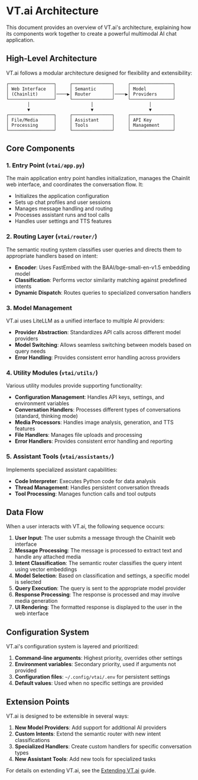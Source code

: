 # VT.ai Architecture

This document provides an overview of VT.ai's architecture, explaining how its components work together to create a powerful multimodal AI chat application.

## High-Level Architecture

VT.ai follows a modular architecture designed for flexibility and extensibility:

```
┌─────────────────┐     ┌───────────────┐     ┌────────────────┐
│ Web Interface   │     │ Semantic      │     │ Model          │
│ (Chainlit)      │────▶│ Router        │────▶│ Providers      │
└─────────────────┘     └───────────────┘     └────────────────┘
        │                       │                     │
        ▼                       ▼                     ▼
┌─────────────────┐     ┌───────────────┐     ┌────────────────┐
│ File/Media      │     │ Assistant     │     │ API Key        │
│ Processing      │     │ Tools         │     │ Management     │
└─────────────────┘     └───────────────┘     └────────────────┘
```

## Core Components

### 1. Entry Point (`vtai/app.py`)

The main application entry point handles initialization, manages the Chainlit web interface, and coordinates the conversation flow. It:

- Initializes the application configuration
- Sets up chat profiles and user sessions
- Manages message handling and routing
- Processes assistant runs and tool calls
- Handles user settings and TTS features

### 2. Routing Layer (`vtai/router/`)

The semantic routing system classifies user queries and directs them to appropriate handlers based on intent:

- **Encoder**: Uses FastEmbed with the BAAI/bge-small-en-v1.5 embedding model
- **Classification**: Performs vector similarity matching against predefined intents
- **Dynamic Dispatch**: Routes queries to specialized conversation handlers

### 3. Model Management

VT.ai uses LiteLLM as a unified interface to multiple AI providers:

- **Provider Abstraction**: Standardizes API calls across different model providers
- **Model Switching**: Allows seamless switching between models based on query needs
- **Error Handling**: Provides consistent error handling across providers

### 4. Utility Modules (`vtai/utils/`)

Various utility modules provide supporting functionality:

- **Configuration Management**: Handles API keys, settings, and environment variables
- **Conversation Handlers**: Processes different types of conversations (standard, thinking mode)
- **Media Processors**: Handles image analysis, generation, and TTS features
- **File Handlers**: Manages file uploads and processing
- **Error Handlers**: Provides consistent error handling and reporting

### 5. Assistant Tools (`vtai/assistants/`)

Implements specialized assistant capabilities:

- **Code Interpreter**: Executes Python code for data analysis
- **Thread Management**: Handles persistent conversation threads
- **Tool Processing**: Manages function calls and tool outputs

## Data Flow

When a user interacts with VT.ai, the following sequence occurs:

1. **User Input**: The user submits a message through the Chainlit web interface
2. **Message Processing**: The message is processed to extract text and handle any attached media
3. **Intent Classification**: The semantic router classifies the query intent using vector embeddings
4. **Model Selection**: Based on classification and settings, a specific model is selected
5. **Query Execution**: The query is sent to the appropriate model provider
6. **Response Processing**: The response is processed and may involve media generation
7. **UI Rendering**: The formatted response is displayed to the user in the web interface

## Configuration System

VT.ai's configuration system is layered and prioritized:

1. **Command-line arguments**: Highest priority, overrides other settings
2. **Environment variables**: Secondary priority, used if arguments not provided
3. **Configuration files**: `~/.config/vtai/.env` for persistent settings
4. **Default values**: Used when no specific settings are provided

## Extension Points

VT.ai is designed to be extensible in several ways:

1. **New Model Providers**: Add support for additional AI providers
2. **Custom Intents**: Extend the semantic router with new intent classifications
3. **Specialized Handlers**: Create custom handlers for specific conversation types
4. **New Assistant Tools**: Add new tools for specialized tasks

For details on extending VT.ai, see the [Extending VT.ai](extending.md) guide.
